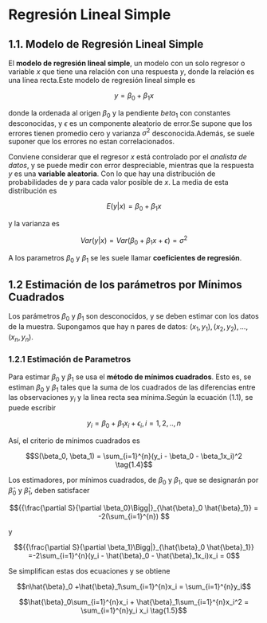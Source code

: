 # **Regresión Lineal Simple**

## **1.1. Modelo de Regresión Lineal Simple**

El **modelo de regresión lineal simple**, un modelo con un solo regresor o variable $x$ que tiene una relación con una respuesta $y$, donde la relación es una línea recta.Este modelo de regresión lineal simple es 

$$y = \beta_0 + \beta_1x \tag{1.1}$$                                        

donde la ordenada al origen $\beta_0$ y la pendiente $beta_1$ con constantes desconocidas, y $\epsilon$ es un componente aleatorio de error.Se supone que los errores tienen promedio cero y varianza $\sigma^2$ desconocida.Además, se suele suponer que los errores no estan correlacionados.

Conviene considerar que el regresor $x$ está controlado por el *analista de datos*, y se puede medir con error despreciable, mientras que la respuesta $y$ es una **variable aleatoria**. Con lo que hay una distribución de probabilidades de $y$ para cada valor posible de $x$. La media de esta distribución es 

$$E(y|x) = \beta_0 + \beta_1x \tag{1.2a}$$

y la varianza es

$$Var(y|x) = Var(\beta_0 + \beta_1x + \epsilon) = \sigma^2 \tag{1.2b}$$

A los parametros $\beta_0$ y $\beta_1$ se les suele llamar **coeficientes de regresión**.

## **1.2 Estimación de los parámetros por Mínimos Cuadrados**

Los parámetros $\beta_0$ y $\beta_1$ son desconocidos, y se deben estimar con los datos de la muestra. 
Supongamos que hay n pares de datos: $(x_1,y_1),(x_2,y_2),...,(x_n,y_n)$.

### **1.2.1 Estimación de Parametros**

Para estimar $\beta_0$ y $\beta_1$ se usa el **método de mínimos cuadrados**. Esto es, se estiman $\beta_0$ y $\beta_1$ tales que la suma de los cuadrados de las diferencias entre las observaciones $y_i$ y la linea recta sea mínima.Según la ecuación $(1.1)$, se puede escribir

$$y_i = \beta_0 + \beta_1x_i + \epsilon_i,    i= 1,2,..,n \tag{1.3}$$

Así, el criterio de mínimos cuadrados es

$$S(\beta_0, \beta_1) = \sum_{i=1}^{n}(y_i - \beta_0 - \beta_1x_i)^2 \tag{1.4}$$

Los estimadores, por mínimos cuadrados, de $\beta_0$ y $\beta_1$, que se designarán por $\hat{\beta}_0$ y $\hat{\beta}_1$, deben satisfacer


$${{\frac{\partial S}{\partial \beta_0}\Bigg|}_{\hat{\beta}_0 \hat{\beta}_1}} = -2(\sum_{i=1}^{n}) $$

y 

$${{\frac{\partial S}{\partial \beta_1}\Bigg|}_{\hat{\beta}_0 \hat{\beta}_1}} =-2\sum_{i=1}^{n}(y_i - \hat{\beta}_0 - \hat{\beta}_1x_i)x_i = 0$$

Se simplifican estas dos ecuaciones y se obtiene

$$n\hat{\beta}_0 +\hat{\beta}_1\sum_{i=1}^{n}x_i = \sum_{i=1}^{n}y_i$$

$$\hat{\beta}_0\sum_{i=1}^{n}x_i + \hat{\beta}_1\sum_{i=1}^{n}x_i^2 = \sum_{i=1}^{n}y_i x_i \tag{1.5}$$
